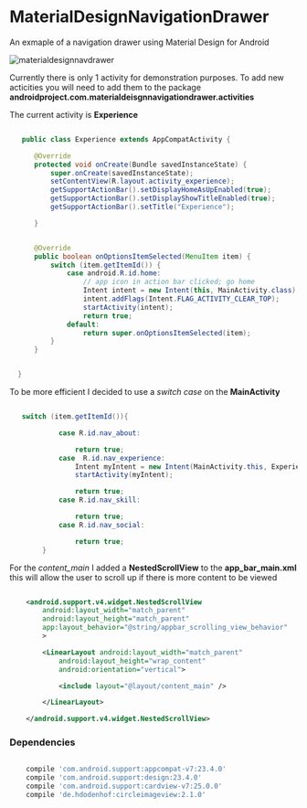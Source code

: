 # MaterialDesignNavigationDrawer
An exmaple of a navigation drawer using Material Design for Android


![materialdesignnavdrawer](https://cloud.githubusercontent.com/assets/11635523/20128011/6e504e82-a60a-11e6-8563-c31c6d1d111f.gif)


Currently there is only 1 activity for demonstration purposes. To add new acticities you will need to add them to the package **androidproject.com.materialdeisgnnavigationdrawer.activities**

The current activity is **Experience**

```java

   public class Experience extends AppCompatActivity {

      @Override
      protected void onCreate(Bundle savedInstanceState) {
          super.onCreate(savedInstanceState);
          setContentView(R.layout.activity_experience);
          getSupportActionBar().setDisplayHomeAsUpEnabled(true);
          getSupportActionBar().setDisplayShowTitleEnabled(true);
          getSupportActionBar().setTitle("Experience");

      }


      @Override
      public boolean onOptionsItemSelected(MenuItem item) {
          switch (item.getItemId()) {
              case android.R.id.home:
                  // app icon in action bar clicked; go home
                  Intent intent = new Intent(this, MainActivity.class);
                  intent.addFlags(Intent.FLAG_ACTIVITY_CLEAR_TOP);
                  startActivity(intent);
                  return true;
              default:
                  return super.onOptionsItemSelected(item);
          }
      }


  }

```
To be more efficient I decided to use a *switch case* on the **MainActivity**

```java

   switch (item.getItemId()){

            case R.id.nav_about:

                return true;
            case  R.id.nav_experience:
                Intent myIntent = new Intent(MainActivity.this, Experience.class);
                startActivity(myIntent);

                return true;
            case R.id.nav_skill:

                return true;
            case R.id.nav_social:

                return true;
        }

```

For the *content_main* I added a **NestedScrollView** to the **app_bar_main.xml** this will allow the user to scroll up if there is more content to be viewed

```xml

    <android.support.v4.widget.NestedScrollView
        android:layout_width="match_parent"
        android:layout_height="match_parent"
        app:layout_behavior="@string/appbar_scrolling_view_behavior"
        >

        <LinearLayout android:layout_width="match_parent"
            android:layout_height="wrap_content"
            android:orientation="vertical">

            <include layout="@layout/content_main" />

        </LinearLayout>

    </android.support.v4.widget.NestedScrollView>

```

### Dependencies

```gradle

    compile 'com.android.support:appcompat-v7:23.4.0'
    compile 'com.android.support:design:23.4.0'
    compile 'com.android.support:cardview-v7:25.0.0'
    compile 'de.hdodenhof:circleimageview:2.1.0'

```


